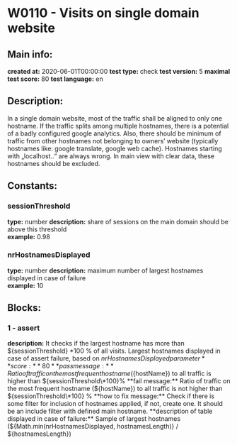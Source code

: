 # W0110 - Visits on single domain website 
## Main info: 
**created at:** 2020-06-01T00:00:00 
**test type:** check 
**test version:** 5 
**maximal test score:** 80 
**test language:** en 
## Description: 
In a single domain website, most of the traffic shall be aligned to only one hostname. If the traffic splits among multiple hostnames, there is a potential of a badly configured google analytics. Also, there should be minimum of traffic from other hostnames not belonging to owners’ website (typically hostnames like: google translate, google web cache). Hostnames starting with „localhost..“ are always wrong. In main view with clear data, these hostnames should be excluded. 
## Constants: 
### sessionThreshold
**type:** number 
**description:** share of sessions on the main domain should be above this threshold  
**example:** 0.98 
### nrHostnamesDisplayed
**type:** number 
**description:** maximum number of largest hostnames displayed in case of failure  
**example:** 10 
## Blocks: 
### 1 - assert
**description:** It checks if the largest hostname has more than ${sessionThreshold} \*100 % of all visits. Largest hostnames displayed in case of assert failure, based on ${nrHostnamesDisplayed} parameter 
**score:** 80 
**pass message:** Ratio of traffic on the most frequent hostname (${hostName}) to all traffic is higher than ${sessionThreshold\*100}% 
**fail message:** Ratio of traffic on the most frequent hostname  (${hostName}) to all traffic is not higher than ${sessionThreshold\*100} % 
**how to fix message:** Check if there is some filter for inclusion of hostnames applied, if not, create one. It should be an include filter with defined main hostname.  
**description of table displayed in case of failure:** Sample of largest hostnames (${Math.min(nrHostnamesDisplayed, hostnamesLength)} / ${hostnamesLength}) 
